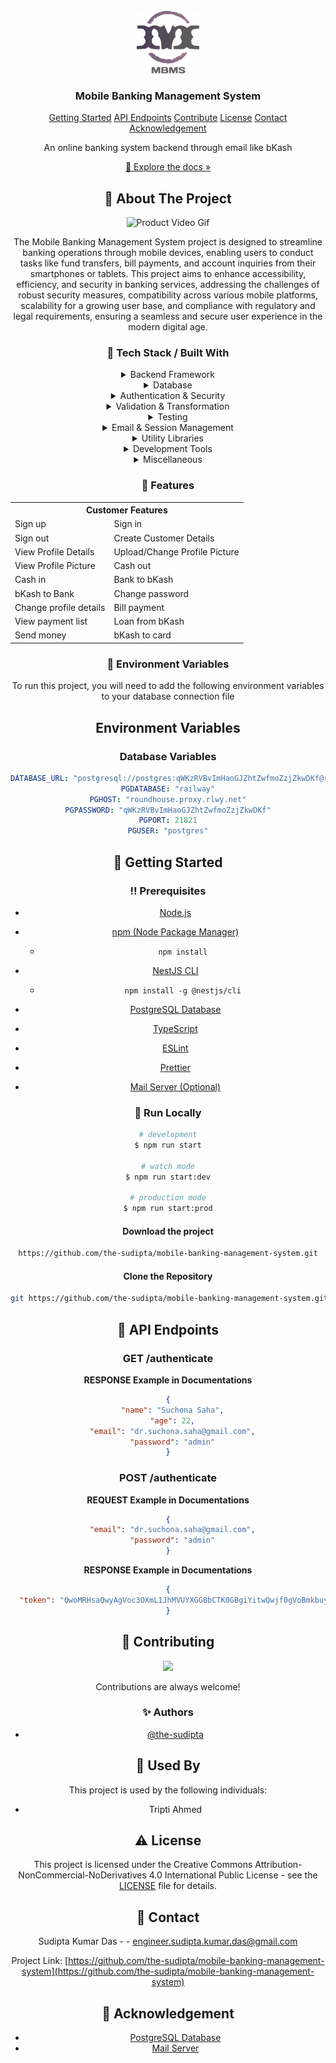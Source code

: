 <br/>
<div align="center">
<a href="#">
<img src="https://raw.githubusercontent.com/the-sudipta/mobile-banking-management-system/main/DOCUMENTATIONS/images/Mobile%20Banking%20Management%20System.png" alt="Logo" width="100" height="100">
</a>
<h3 align="center">Mobile Banking Management System</h3>





<p align="center">
  <a href="#toolbox-getting-started&#41">Getting Started</a> 
  <a href="#📍-API-Endpoints">API Endpoints</a>
  <a href="#wave-contributing&#41">Contribute</a>
  <a href="#warning-license&#41">License</a>
  <a href="#handshake-contact&#41">Contact</a>
  <a href="#gem-acknowledgement&#41">Acknowledgement</a>
</p>

<p align="center">
An online banking system backend through email like bKash
<br/>
<p align="center">
  <a href="https://github.com/the-sudipta/mobile-banking-management-system/raw/main/DOCUMENTATIONS/Project_Manual_mobile-banking-management-system.pdf" download>📱 Explore the docs »</a>
</p>


 ## :star2: About The Project

![Product Video Gif](https://github.com/the-sudipta/Tuition-Management-System/blob/main/DOCUMENTATIONS/images/Tuition%20management%20System%20trial.gif?raw=true?raw=true)

The Mobile Banking Management System project is designed to streamline banking operations through mobile 
devices, enabling users to conduct tasks like fund transfers, bill payments, and account inquiries from 
their smartphones or tablets. This project aims to enhance accessibility, efficiency, and security in 
banking services, addressing the challenges of robust security measures, compatibility across various 
mobile platforms, scalability for a growing user base, and compliance with regulatory and legal 
requirements, ensuring a seamless and secure user experience in the modern digital age.


### :hammer: Tech Stack / Built With

<details> 
  <summary>Backend Framework</summary> 
  <ul>
    <li><a href="https://nestjs.com/">NestJS</a></li>
  </ul> 
</details>
<details> 
  <summary>Database</summary> 
  <ul>
    <li><a href="https://typeorm.io/">TypeORM</a></li>
    <li><a href="https://node-postgres.com/">pg (PostgreSQL)</a></li>
  </ul> 
</details>
<details> 
  <summary>Authentication & Security</summary> 
  <ul>
    <li><a href="https://www.npmjs.com/package/bcrypt">bcrypt</a></li>
    <li><a href="https://docs.nestjs.com/security/authentication">JWT (JSON Web Token) - @nestjs/jwt</a></li>
  </ul> 
</details>
<details> 
  <summary>Validation & Transformation</summary> 
  <ul>
    <li><a href="https://github.com/typestack/class-validator">class-validator</a></li>
    <li><a href="https://github.com/typestack/class-transformer">class-transformer</a></li>
  </ul> 
</details>
<details> 
  <summary>Testing</summary> 
  <ul>
    <li><a href="https://jestjs.io/">Jest</a></li>
    <li><a href="https://github.com/visionmedia/supertest">Supertest</a></li>
    <li><a href="https://kulshekhar.github.io/ts-jest/">ts-jest</a></li>
    <li><a href="https://docs.nestjs.com/fundamentals/testing">NestJS Testing - @nestjs/testing</a></li>
  </ul> 
</details>
<details> 
  <summary>Email & Session Management</summary> 
  <ul>
    <li><a href="https://nodemailer.com/about/">Nodemailer</a></li>
    <li><a href="https://www.npmjs.com/package/express-session">express-session</a></li>
    <li><a href="https://nestjs-modules.github.io/mailer/docs/">NestJS Mailer Module - @nestjs-modules/mailer</a></li>
  </ul> 
</details>
<details> 
  <summary>Utility Libraries</summary> 
  <ul>
    <li><a href="https://www.npmjs.com/package/cors">CORS</a></li>
    <li><a href="https://www.npmjs.com/package/reflect-metadata">reflect-metadata</a></li>
  </ul> 
</details>
<details> 
  <summary>Development Tools</summary> 
  <ul>
    <li><a href="https://prettier.io/">Prettier</a></li>
    <li><a href="https://eslint.org/">ESLint</a></li>
    <li><a href="https://www.typescriptlang.org/">TypeScript</a></li>
    <li><a href="https://www.npmjs.com/package/ts-node">ts-node</a></li>
    <li><a href="https://github.com/TypeStrong/ts-loader">ts-loader</a></li>
    <li><a href="https://www.npmjs.com/package/tsconfig-paths">tsconfig-paths</a></li>
  </ul> 
</details>
<details> 
  <summary>Miscellaneous</summary> 
  <ul>
    <li><a href="https://rxjs.dev/">RxJS</a></li>
    <li><a href="https://www.npmjs.com/package/source-map-support">source-map-support</a></li>
  </ul> 
</details>

### :dart: Features

<div align="center">
  <table>
    <tr>
      <th colspan="2">Customer Features</th>
    </tr>
    <tr>
      <td>Sign up</td>
      <td>Sign in</td>
    </tr>
    <tr>
      <td>Sign out</td>
      <td>Create Customer Details</td>
    </tr>
    <tr>
      <td>View Profile Details</td>
      <td>Upload/Change Profile Picture</td>
    </tr>
    <tr>
      <td>View Profile Picture</td>
      <td>Cash out</td>
    </tr>
    <tr>
      <td>Cash in</td>
      <td>Bank to bKash</td>
    </tr>
    <tr>
      <td>bKash to Bank</td>
      <td>Change password</td>
    </tr>
    <tr>
      <td>Change profile details</td>
      <td>Bill payment</td>
    </tr>
    <tr>
      <td>View payment list</td>
      <td>Loan from bKash</td>
    </tr>
    <tr>
      <td>Send money</td>
      <td>bKash to card</td>
    </tr>
  </table>
</div>




### :key: Environment Variables
To run this project, you will need to add the following environment variables to your database connection file

## Environment Variables

### Database Variables

[//]: # ()
[//]: # (| Variable Name | Description                               | Value                                                  |)

[//]: # (| ------------- | ----------------------------------------- | ------------------------------------------------------------- |)

[//]: # (| `DATABASE_URL`| Connection string for the PostgreSQL database | `postgresql://postgres:qWKzRVBvImHaoGJZhtZwfmoZzjZkwDKf@roundhouse.proxy.rlwy.net:21821/railway` |)

[//]: # (| `PGDATABASE`  | Name of the PostgreSQL database           | `railway`                                                     |)

[//]: # (| `PGHOST`      | Hostname of the PostgreSQL server         | `roundhouse.proxy.rlwy.net`                                   |)

[//]: # (| `PGPASSWORD`  | Password for the PostgreSQL database user | `qWKzRVBvImHaoGJZhtZwfmoZzjZkwDKf`                            |)

[//]: # (| `PGPORT`      | Port on which PostgreSQL is running       | `21821`                                                       |)

[//]: # (| `PGUSER`      | Username for the PostgreSQL database      | `postgres`                                                    |)

```yaml
DATABASE_URL: "postgresql://postgres:qWKzRVBvImHaoGJZhtZwfmoZzjZkwDKf@roundhouse.proxy.rlwy.net:21821/railway"
PGDATABASE: "railway"
PGHOST: "roundhouse.proxy.rlwy.net"
PGPASSWORD: "qWKzRVBvImHaoGJZhtZwfmoZzjZkwDKf"
PGPORT: 21821
PGUSER: "postgres"

```

## :toolbox: Getting Started

### :bangbang: Prerequisites

-  [Node.js](https://nodejs.org/en/download/)
-  [npm (Node Package Manager)](https://nodejs.org/en/download/)
   - `npm install`
-  [NestJS CLI](https://docs.nestjs.com/cli/overview)
    - `npm install -g @nestjs/cli`

-  [PostgreSQL Database](https://www.postgresql.org/download/)
-  [TypeScript](https://www.typescriptlang.org/download)
-  [ESLint](https://eslint.org/docs/user-guide/getting-started)
-  [Prettier](https://prettier.io/docs/en/install.html)
-  [Mail Server (Optional)](https://nodemailer.com/about/)


### :running: Run Locally
```bash
# development
$ npm run start

# watch mode
$ npm run start:dev

# production mode
$ npm run start:prod
```

#### Download the project

```bash
https://github.com/the-sudipta/mobile-banking-management-system.git
```

#### Clone the Repository
```bash
git https://github.com/the-sudipta/mobile-banking-management-system.git
```

## 📍 API Endpoints
<h3 id="get-auth-detail">GET /authenticate</h3>

**RESPONSE Example in Documentations**
```json
{
  "name": "Suchona Saha",
  "age": 22,
  "email": "dr.suchona.saha@gmail.com",
  "password": "admin"
}
```

<h3 id="post-auth-detail">POST /authenticate</h3>

**REQUEST Example in Documentations**
```json
{
  "email": "dr.suchona.saha@gmail.com",
  "password": "admin"
}
```

**RESPONSE Example in Documentations**
```json
{
  "token": "OwoMRHsaQwyAgVoc3OXmL1JhMVUYXGGBbCTK0GBgiYitwQwjf0gVoBmkbuyy0pSi"
}
```


## :wave: Contributing

<a href="https://github.com/the-sudipta/mobile-banking-management-system/graphs/contributors"> <img src="https://contrib.rocks/image?repo=Louis3797/awesome-readme-template" /> </a>

Contributions are always welcome!

### :sparkles: Authors
- [@the-sudipta](https://www.github.com/the-sudipta)

## :busts_in_silhouette: Used By

This project is used by the following individuals:

- Tripti Ahmed


## :warning: License

This project is licensed under the Creative Commons Attribution-NonCommercial-NoDerivatives 4.0 International Public License - see the [LICENSE](LICENSE) file for details.

## :handshake: Contact

Sudipta Kumar Das - - engineer.sudipta.kumar.das@gmail.com

Project Link: [https://github.com/the-sudipta/mobile-banking-management-system](https://github.com/the-sudipta/mobile-banking-management-system)

## :gem: Acknowledgement
- [PostgreSQL Database](https://www.postgresql.org/download/)
- [Mail Server](https://nodemailer.com/about/)